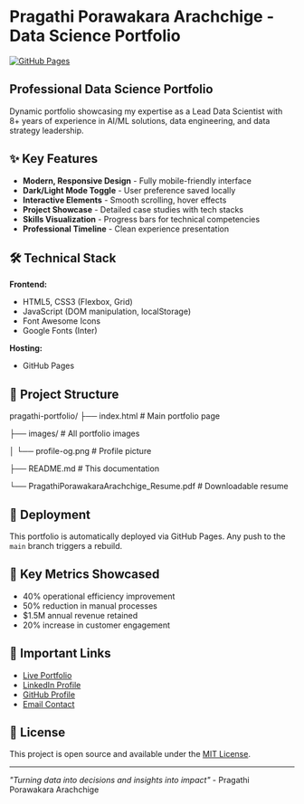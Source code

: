 # Pragathi Porawakara Arachchige - Data Science Portfolio

[![GitHub Pages](https://img.shields.io/badge/View-Live%20Portfolio-blue?style=flat-square)](https://pragathim007.github.io/pragathi-portfolio/)


## Professional Data Science Portfolio

Dynamic portfolio showcasing my expertise as a Lead Data Scientist with 8+ years of experience in AI/ML solutions, data engineering, and data strategy leadership.

## ✨ Key Features

- **Modern, Responsive Design** - Fully mobile-friendly interface
- **Dark/Light Mode Toggle** - User preference saved locally
- **Interactive Elements** - Smooth scrolling, hover effects
- **Project Showcase** - Detailed case studies with tech stacks
- **Skills Visualization** - Progress bars for technical competencies
- **Professional Timeline** - Clean experience presentation

## 🛠 Technical Stack

**Frontend:**
- HTML5, CSS3 (Flexbox, Grid)
- JavaScript (DOM manipulation, localStorage)
- Font Awesome Icons
- Google Fonts (Inter)

**Hosting:**
- GitHub Pages

## 📂 Project Structure
pragathi-portfolio/
├── index.html # Main portfolio page

├── images/ # All portfolio images

│ └── profile-og.png # Profile picture

├── README.md # This documentation

└── PragathiPorawakaraArachchige_Resume.pdf # Downloadable resume


## 🚀 Deployment

This portfolio is automatically deployed via GitHub Pages. Any push to the `main` branch triggers a rebuild.

## 🎯 Key Metrics Showcased

- 40% operational efficiency improvement
- 50% reduction in manual processes
- $1.5M annual revenue retained
- 20% increase in customer engagement

## 🔗 Important Links

- [Live Portfolio](https://pragathim007.github.io/pragathi-portfolio/)
- [LinkedIn Profile](https://www.linkedin.com/in/pragathi-madushinie/)
- [GitHub Profile](https://github.com/PragathiM007)
- [Email Contact](mailto:prmadushini@gmail.com)

## 📜 License

This project is open source and available under the [MIT License](LICENSE).

---

*"Turning data into decisions and insights into impact"* - Pragathi Porawakara Arachchige
